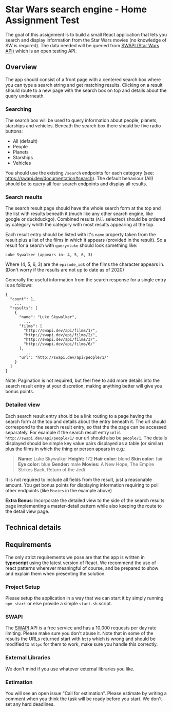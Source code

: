 # Star Wars search engine - Home Assignment Test
The goal of this assignment is to build a small React application that lets you search and display information from the Star Wars movies (no knowledge of SW is required). The data needed will be queried from [SWAPI (Star Wars API)](https://swapi.dev/) which is an open testing API.

## Overview
The app should consist of a front page with a centered search box where you can type a search string and get matching results. Clicking on a result should route to a new page with the search box on top and details about the query underneath.

### Searching
The search box will be used to query information about people, planets, starships and vehicles. Beneath the search box there should be five radio buttons:
* All (default)
* People
* Planets
* Starships
* Vehicles

You should use the existing `/search` endpoints for each category (see: https://swapi.dev/documentation#search).
The default behaviour (All) should be to query all four search endpoints and display all results.

### Search results
The search result page should have the whole search form at the top and the list with results beneath it (much like any other search engine, like google or duckduckgo).
Combined results (`All` selected) should be ordered by category whith the category with most results appearing at the top.

Each result entry should be listed with it's `name` property taken from the result plus a list of the films in which it appears (provided in the result).
So a result for a search with `query=luke` should look something like:

```
Luke Sywalker (appears in: 4, 5, 6, 3)
```
Where (4, 5, 6, 3) are the `episode_id`s of the films the character appears in. (Don't worry if the results are not up to date as of 2020)

Generally the useful information from the search response for a single entry is as follows:

```
{
  "count": 1,
    ...
  "results": [
    {
      "name": "Luke Skywalker",
        ...
      "films": [
        "http://swapi.dev/api/films/1/",
        "http://swapi.dev/api/films/2/",
        "http://swapi.dev/api/films/3/",
        "http://swapi.dev/api/films/6/"
      ],
        ...
      "url": "http://swapi.dev/api/people/1/"
    }
  ]
}
```
 Note: Pagination is not required, but feel free to add more details into the search result entry at your discretion, making anything better will give you bonus points.

### Detailed view
Each search result entry should be a link routing to a page having the search form at the top and details about the entry beneath it. The url should correspond to the search result entry, so that the the page can be accessed separately. For example if the search result entry url is `http://swapi.dev/api/people/1/` our url should also be `people/1`. 
The details displayed should be simple key value pairs displayed as a table (or similar) plus the films in which the thing or person apears in e.g.:

>  **Name:** Luke Skywalker
>  **Height:** 172
>  **Hair color:** blond
>  **Skin color:** fair
>  **Eye color:** blue
>  **Gender:** male
>  **Movies:** A New Hope, The Empire Strikes Back, Return of the Jedi

It is not required to include all fields from the result, just a reasonable amount. You get bonus points for displaying information requiring to poll other endpoints (like `Movies` in the example above)

**Extra Bonus**: Incorporate the detailed view to the side of the search results page implementing a master-detail pattern while also keeping the route to the detail view page.

## Technical details

## Requirements
The only strict requirements we pose are that the app is written in **typescript** using the latest version of React. We recommend the use of react patterns wherever meaningful of course, and be prepared to show and explain them when presenting the solution.

### Project Setup
Please setup the application in a way that we can start it by simply running `npm start` or else provide a simple `start.sh` script.

### SWAPI
The [SWAPI](https://swapi.dev/) API is a free service and has a 10,000 requests per day rate limiting. Please make sure you don't abuse it.
Note that in some of the results the URLs returned start with `http` which is wrong and should be modified to `https` for them to work, make sure you handle this correctly.

### External Libraries
We don't mind if you use whatever external libraries you like.

### Estimation
You will see an open issue "Call for estimation". Please estimate by writing a comment  when you think the task will be ready before you start. We don't set any hard deadlines.
